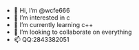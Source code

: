 - 👋 Hi, I’m @wcfe666
- 👀 I’m interested in c
- 🌱 I’m currently learning c++
- 💞️ I’m looking to collaborate on everything
- 📫 QQ:2843382051

<!---
wcfe666/wcfe666 is a ✨ special ✨ repository because its `README.md` (this file) appears on your GitHub profile.
You can click the Preview link to take a look at your changes.
--->
